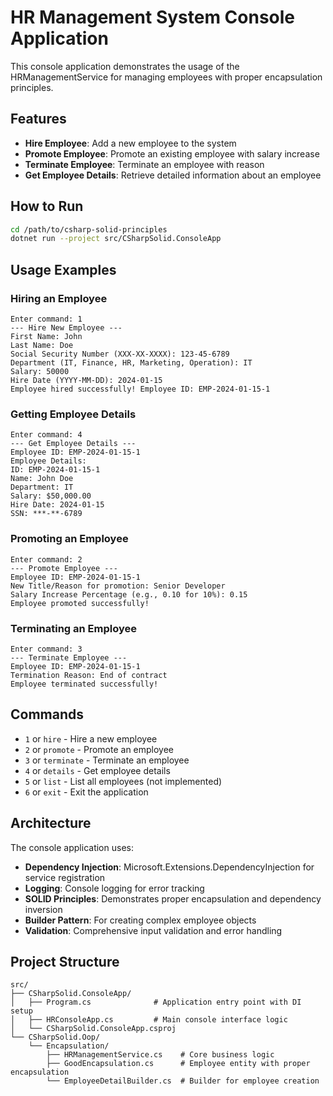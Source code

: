 # HR Management System Console Application

This console application demonstrates the usage of the HRManagementService for managing employees with proper encapsulation principles.

## Features

- **Hire Employee**: Add a new employee to the system
- **Promote Employee**: Promote an existing employee with salary increase
- **Terminate Employee**: Terminate an employee with reason
- **Get Employee Details**: Retrieve detailed information about an employee

## How to Run

```bash
cd /path/to/csharp-solid-principles
dotnet run --project src/CSharpSolid.ConsoleApp
```

## Usage Examples

### Hiring an Employee
```
Enter command: 1
--- Hire New Employee ---
First Name: John
Last Name: Doe
Social Security Number (XXX-XX-XXXX): 123-45-6789
Department (IT, Finance, HR, Marketing, Operation): IT
Salary: 50000
Hire Date (YYYY-MM-DD): 2024-01-15
Employee hired successfully! Employee ID: EMP-2024-01-15-1
```

### Getting Employee Details
```
Enter command: 4
--- Get Employee Details ---
Employee ID: EMP-2024-01-15-1
Employee Details:
ID: EMP-2024-01-15-1
Name: John Doe
Department: IT
Salary: $50,000.00
Hire Date: 2024-01-15
SSN: ***-**-6789
```

### Promoting an Employee
```
Enter command: 2
--- Promote Employee ---
Employee ID: EMP-2024-01-15-1
New Title/Reason for promotion: Senior Developer
Salary Increase Percentage (e.g., 0.10 for 10%): 0.15
Employee promoted successfully!
```

### Terminating an Employee
```
Enter command: 3
--- Terminate Employee ---
Employee ID: EMP-2024-01-15-1
Termination Reason: End of contract
Employee terminated successfully!
```

## Commands

- `1` or `hire` - Hire a new employee
- `2` or `promote` - Promote an employee
- `3` or `terminate` - Terminate an employee
- `4` or `details` - Get employee details
- `5` or `list` - List all employees (not implemented)
- `6` or `exit` - Exit the application

## Architecture

The console application uses:
- **Dependency Injection**: Microsoft.Extensions.DependencyInjection for service registration
- **Logging**: Console logging for error tracking
- **SOLID Principles**: Demonstrates proper encapsulation and dependency inversion
- **Builder Pattern**: For creating complex employee objects
- **Validation**: Comprehensive input validation and error handling

## Project Structure

```
src/
├── CSharpSolid.ConsoleApp/
│   ├── Program.cs              # Application entry point with DI setup
│   ├── HRConsoleApp.cs         # Main console interface logic
│   └── CSharpSolid.ConsoleApp.csproj
└── CSharpSolid.Oop/
    └── Encapsulation/
        ├── HRManagementService.cs    # Core business logic
        ├── GoodEncapsulation.cs      # Employee entity with proper encapsulation
        └── EmployeeDetailBuilder.cs  # Builder for employee creation
```